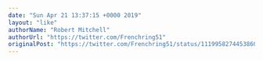 ```yaml
---
date: "Sun Apr 21 13:37:15 +0000 2019"
layout: "like"
authorName: "Robert Mitchell"
authorUrl: "https://twitter.com/Frenchring51"
originalPost: "https://twitter.com/Frenchring51/status/1119958274453860353"
---
```

